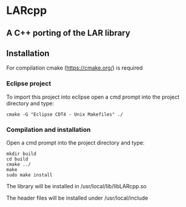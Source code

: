 # LARcpp
## A C++ porting of the LAR library

## Installation
For compilation cmake (https://cmake.org/) is required

### Eclipse project

To import this project into eclipse open a cmd prompt into the project directory and type:

    cmake -G "Eclipse CDT4 - Unix Makefiles" ./

### Compilation and installation

Open a cmd prompt into the project directory and type:
    
    mkdir build
    cd build
    cmake ../
    make
    sudo make install
    
The library will be installed in /usr/local/lib/libLARcpp.so

The header files will be installed under /usr/local/include